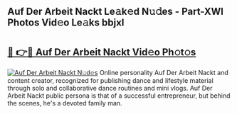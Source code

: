 ## Auf Der Arbeit Nackt Le𝚊k𝚎d N𝚞𝚍es - Part-XWl Photos Vid𝚎o Le𝚊ks bbjxl

# <h2><a href="http://fb6v2k.evod.top/?m=Auf+Der+Arbeit+Nackt">🔗 👉🔴 Auf Der Arbeit Nackt Vid𝚎o Ph𝚘t𝚘s</a></h2>

[![Auf Der Arbeit Nackt N𝚞d𝚎s](https://i.imgur.com/8V9OHl7.gif)](http://fb6v2k.evod.top/?m=Auf+Der+Arbeit+Nackt)
Online personality Auf Der Arbeit Nackt and content creator, recognized for publishing dance and lifestyle material through solo and collaborative dance routines and mini vlogs. Auf Der Arbeit Nackt public persona is that of a successful entrepreneur, but behind the scenes, he's a devoted family man. 
